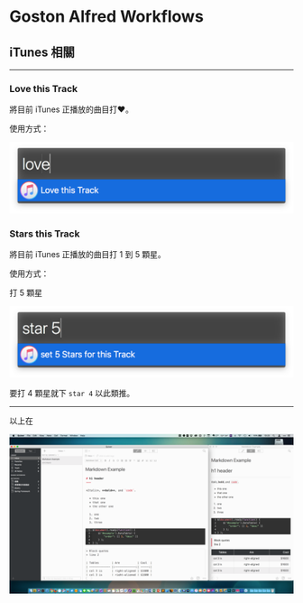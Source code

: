 # Goston Alfred Workflows

## iTunes 相關
---
### Love this Track

將目前 iTunes 正播放的曲目打❤️。

使用方式：

![Love this Track](https://github.com/Goston/Alfred-Workflow/blob/master/LoveThisTrack.png)

### Stars this Track

將目前 iTunes 正播放的曲目打 1 到 5 顆星。

使用方式：

打 5 顆星

![Love this Track](https://github.com/Goston/Alfred-Workflow/blob/master/StarsThisTrack.png)

要打 4 顆星就下 `star 4` 以此類推。

---

以上在

![Screenshot](https://github.com/Goston/Quiver-Theme/blob/master/Screenshot.png)